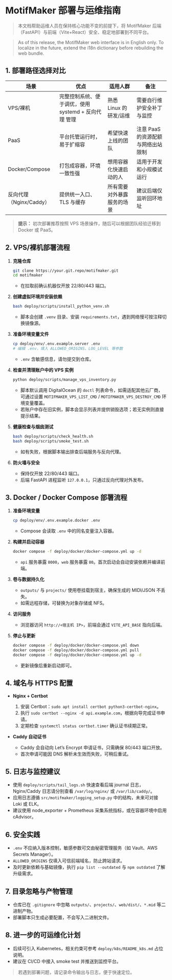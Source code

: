 <!--
  中文部署说明文档
  本文件详细介绍项目在多种环境中的部署方式以及运维要点。
-->
# MotifMaker 部署与运维指南

> 本文档帮助运维人员在保持核心功能不变的前提下，将 MotifMaker 后端（FastAPI）与前端（Vite+React）安全、稳定地部署到不同平台。

> As of this release, the MotifMaker web interface is in English only. To localize in the future, extend the i18n dictionary before rebuilding the web bundle.

## 1. 部署路径选择对比

| 场景 | 优点 | 适用人群 | 备注 |
| ---- | ---- | -------- | ---- |
| VPS/裸机 | 完整控制系统、便于调优，使用 systemd + 反向代理 管理 | 熟悉 Linux 的研发/运维 | 需要自行维护安全补丁与监控 |
| PaaS | 平台托管运行时，易于扩缩容 | 希望快速上线的团队 | 注意 PaaS 的资源配额与网络出站限制 |
| Docker/Compose | 打包成容器，环境一致性强 | 想用容器化快速启动的人 | 适用于开发和小规模试运行 |
| 反向代理（Nginx/Caddy） | 提供统一入口、TLS 与缓存 | 所有需要对外暴露服务的场景 | 建议后端仅监听回环地址 |

> **提示：** 初次部署推荐按照 VPS 场景操作，随后可以根据团队经验迁移到 Docker 或 PaaS。

## 2. VPS/裸机部署流程

1. **克隆仓库**
   ```bash
   git clone https://your.git.repo/motifmaker.git
   cd motifmaker
   ```
   - 在拉取前确认机器仅开放 22/80/443 端口。

2. **创建虚拟环境并安装依赖**
   ```bash
   bash deploy/scripts/install_python_venv.sh
   ```
   - 脚本会创建 `.venv` 目录、安装 `requirements.txt`，遇到网络慢可按注释切换镜像源。

3. **准备环境变量文件**
   ```bash
   cp deploy/env/.env.example.server .env
   # 编辑 .env，填入 ALLOWED_ORIGINS、LOG_LEVEL 等参数
   ```
   - `.env` 含敏感信息，请勿提交到仓库。

4. **检查并清理账户中的 VPS 实例**
   ```bash
   python deploy/scripts/manage_vps_inventory.py
   ```
   - 脚本默认调用 DigitalOcean 的 `doctl` 列表命令，如需适配其他云厂商，可通过设置 `MOTIFMAKER_VPS_LIST_CMD` / `MOTIFMAKER_VPS_DESTROY_CMD` 环境变量覆盖。
   - 若账户中存在旧实例，脚本会显示列表并提供销毁选项；若无实例则直接提示结果。

5. **健康检查与烟囱测试**
   ```bash
   bash deploy/scripts/check_health.sh
   bash deploy/scripts/smoke_test.sh
   ```
   - 如有失败，根据脚本输出排查后端服务与反向代理。

6. **防火墙与安全**
   - 保持仅开放 22/80/443 端口。
   - 后端 FastAPI 进程监听 `127.0.0.1`，只通过反向代理对外发布。

## 3. Docker / Docker Compose 部署流程

1. **准备环境变量**
   ```bash
   cp deploy/env/.env.example.docker .env
   ```
   - Compose 会读取 `.env` 中的同名变量注入容器。

2. **构建并启动容器**
   ```bash
   docker compose -f deploy/docker/docker-compose.yml up -d
   ```
   - `api` 服务暴露 `8000`，`web` 服务暴露 `80`。首次启动会自动安装依赖并编译前端。

3. **卷与数据持久化**
   - `outputs/` 与 `projects/` 使用卷挂载到宿主，确保生成的 MIDI/JSON 不丢失。
   - 如需远程存储，可替换为对象存储或 NFS。

4. **访问服务**
   - 浏览器访问 `http://<宿主机 IP>`，前端会通过 `VITE_API_BASE` 指向后端。

5. **停止与更新**
   ```bash
   docker compose -f deploy/docker/docker-compose.yml down
   docker compose -f deploy/docker/docker-compose.yml pull
   docker compose -f deploy/docker/docker-compose.yml up -d
   ```
   - 更新镜像后重新启动即可。

## 4. 域名与 HTTPS 配置

- **Nginx + Certbot**
  1. 安装 Certbot：`sudo apt install certbot python3-certbot-nginx`。
  2. 执行 `sudo certbot --nginx -d api.example.com`，根据向导完成证书申请。
  3. 定期检查 `systemctl status certbot.timer` 确认证书续期正常。

- **Caddy 自动证书**
  - Caddy 会自动向 Let’s Encrypt 申请证书，只需确保 80/443 端口开放。
  - 首次申请可能因 DNS 解析未生效而失败，可稍后重试。

## 5. 日志与监控建议

- 使用 `deploy/scripts/tail_logs.sh` 快速查看后端 journal 日志，Nginx/Caddy 日志请分别查看 `/var/log/nginx/` 或 `/var/lib/caddy/`。
- 应用日志遵循 `src/motifmaker/logging_setup.py` 中的结构，未来可对接 Loki 或 ELK。
- 建议使用 node_exporter + Prometheus 采集系统指标，或在容器环境中启用 cAdvisor。

## 6. 安全实践

- `.env` 不应纳入版本控制，敏感参数可交由秘密管理服务（如 Vault、AWS Secrets Manager）。
- `ALLOWED_ORIGINS` 仅填入可信前端域名，防止跨站请求。
- 及时更新依赖与基础镜像，执行 `pip list --outdated` 与 `npm outdated` 了解升级需求。

## 7. 目录忽略与产物管理

- 仓库已在 `.gitignore` 中忽略 `outputs/`、`projects/`、`web/dist/`、`*.mid` 等二进制产物。
- 部署脚本只生成必要配置，不会写入二进制文件。

## 8. 进一步的可运维化计划

- 后续可引入 Kubernetes，相关约束可参考 `deploy/k8s/README_k8s.md` 占位说明。
- 建议在 CI/CD 中接入 smoke test 并推送到监控平台。

> 若遇到部署问题，请记录命令输出与日志，便于快速定位。
